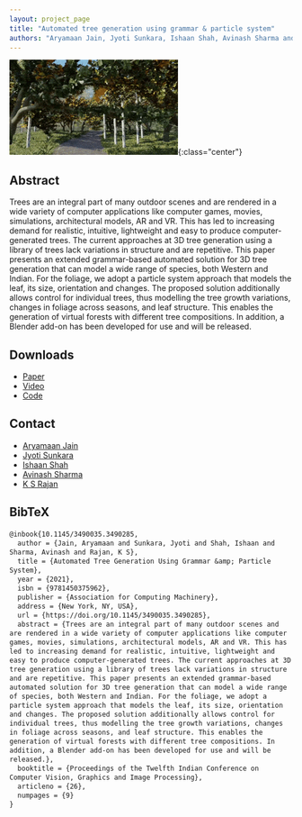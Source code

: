```yaml
---
layout: project_page
title: "Automated tree generation using grammar & particle system"
authors: "Aryamaan Jain, Jyoti Sunkara, Ishaan Shah, Avinash Sharma and K S Rajan"
---
```


![Forest made using trees generated by the L-Systems](/assets/img/tree_generation.gif){:class="center"}
## Abstract
Trees are an integral part of many outdoor scenes and are rendered in a wide variety of computer applications like computer games, movies, simulations, architectural models, AR and VR. This has led to increasing demand for realistic, intuitive, lightweight and easy to produce computer-generated trees. The current approaches at 3D tree generation using a library of trees lack variations in structure and are repetitive. This paper presents an extended grammar-based automated solution for 3D tree generation that can model a wide range of species, both Western and Indian. For the foliage, we adopt a particle system approach that models the leaf, its size, orientation and changes. The proposed solution additionally allows control for individual trees, thus modelling the tree growth variations, changes in foliage across seasons, and leaf structure. This enables the generation of virtual forests with different tree compositions. In addition, a Blender add-on has been developed for use and will be released.

## Downloads
- [Paper](https://dl.acm.org/doi/pdf/10.1145/3490035.3490285)
- [Video](https://youtu.be/wIaY3GgnyX0)
- [Code](https://github.com/aryamaanjain/tree_generation_grammar)

## Contact
-  [Aryamaan Jain](aryamaan.jain@research.iiit.ac.in)
-  [Jyoti Sunkara](jyoti.sunkara@students.iiit.ac.in)
-  [Ishaan Shah](ishaan.shah@research.iiit.ac.in)
-  [Avinash Sharma](asharma@iiit.ac.in)
-  [K S Rajan](rajan@iiit.ac.in)

## BibTeX
```
@inbook{10.1145/3490035.3490285,
  author = {Jain, Aryamaan and Sunkara, Jyoti and Shah, Ishaan and Sharma, Avinash and Rajan, K S},
  title = {Automated Tree Generation Using Grammar &amp; Particle System},
  year = {2021},
  isbn = {9781450375962},
  publisher = {Association for Computing Machinery},
  address = {New York, NY, USA},
  url = {https://doi.org/10.1145/3490035.3490285},
  abstract = {Trees are an integral part of many outdoor scenes and are rendered in a wide variety of computer applications like computer games, movies, simulations, architectural models, AR and VR. This has led to increasing demand for realistic, intuitive, lightweight and easy to produce computer-generated trees. The current approaches at 3D tree generation using a library of trees lack variations in structure and are repetitive. This paper presents an extended grammar-based automated solution for 3D tree generation that can model a wide range of species, both Western and Indian. For the foliage, we adopt a particle system approach that models the leaf, its size, orientation and changes. The proposed solution additionally allows control for individual trees, thus modelling the tree growth variations, changes in foliage across seasons, and leaf structure. This enables the generation of virtual forests with different tree compositions. In addition, a Blender add-on has been developed for use and will be released.},
  booktitle = {Proceedings of the Twelfth Indian Conference on Computer Vision, Graphics and Image Processing},
  articleno = {26},
  numpages = {9}
}
```
